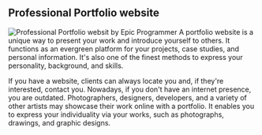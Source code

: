 ## Professional Portfolio website
![Professional Portfolio websit by Epic Programmer](https://i.imgur.com/GvhoMru.png)
A portfolio website is a unique way to present your work and introduce yourself to others. It functions as an evergreen platform for your projects, case studies, and personal information. It's also one of the finest methods to express your personality, background, and skills.

If you have a website, clients can always locate you and, if they're interested, contact you. Nowadays, if you don't have an internet presence, you are outdated. Photographers, designers, developers, and a variety of other artists may showcase their work online with a portfolio. It enables you to express your individuality via your works, such as photographs, drawings, and graphic designs.
